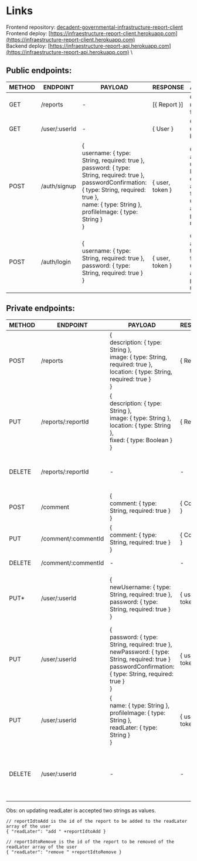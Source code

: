 # Links
Frontend repository: [decadent-governmental-infrastructure-report-client](https://github.com/VINIRR99/decadent-governmental-infrastructure-report-client) \
Frontend deploy: [https://infraestructure-report-client.herokuapp.com](https://infraestructure-report-client.herokuapp.com) \
Backend deploy: [https://infraestructure-report-api.herokuapp.com](https://infraestructure-report-api.herokuapp.com) \

## Public endpoints:

| METHOD | ENDPOINT      | PAYLOAD                                                                                                                                                                                                                      | RESPONSE        | ACTION                                                                                         |
| ------ | ------------- | ---------------------------------------------------------------------------------------------------------------------------------------------------------------------------------------------------------------------------- | --------------- | ---------------------------------------------------------------------------------------------- |
| GET    | /reports      | \-                                                                                                                                                                                                                           | \[{ Report }\]  | Get all reports<br>from DB                                                                     |
| GET    | /user/:userId | \-                                                                                                                                                                                                                           | { User }        | Get one user<br>by id                                                                          |
| POST   | /auth/signup  | {<br>username: { type: String, required: true },<br>password: { type: String, required: true },<br>passwordConfirmation: { type: String, required: true },<br>name: { type: String },<br>profileImage: { type: String }<br>} | { user, token } | Creates an<br>user in DB and<br>creates a token<br>for the user to<br>access private<br>routes |
| POST   | /auth/login   | {<br>username: { type: String, required: true },<br>password: { type: String, required: true }<br>}                                                                                                                          | { user, token } | Creates a<br>token for the<br>user to acces<br>private routes                                  |                               |

## Private endpoints:

| METHOD | ENDPOINT            | PAYLOAD                                                                                                                                                          | RESPONSE        | ACTION                                                                      |
| ------ | ------------------- | ---------------------------------------------------------------------------------------------------------------------------------------------------------------- | --------------- | --------------------------------------------------------------------------- |
| POST   | /reports            | {<br>description: { type: String },<br>image: { type: String, required: true },<br>location: { type: String, required: true }<br>}                               | { Report }      | Creates a new<br>report linked to<br>the user                               |
| PUT    | /reports/:reportId  | {<br>description: { type: String },<br>image: { type: String },<br>location: { type: String },<br>fixed: { type: Boolean }<br>}                                  | { Report }      | Updates the<br>description,<br>image, location<br>or fixed of the<br>report |
| DELETE | /reports/:reportId  | \-                                                                                                                                                               | \-              | Deletes a report<br>and all<br>comments<br>linked to it                     |
| POST   | /comment            | {<br>comment: { type: String, required: true }<br>}                                                                                                              | { Comment }     | Posts a new<br>comment about<br>a report                                    |
| PUT    | /comment/:commentId | {<br>comment: { type: String, required: true }<br>}                                                                                                              | { Comment }     | Updates a<br>comment                                                        |
| DELETE | /comment/:commentId | \-                                                                                                                                                               | \-              | Deletes a<br>comment                                                        |
| PUT\*  | /user/:userId       | {<br>newUsername: { type: String, required: true },<br>password: { type: String, required: true }<br>}                                                           | { user, token } | Updates the<br>username of the<br>user using the<br>password to<br>check    |
| PUT    | /user/:userId       | {<br>password: { type: String, required: true },<br>newPassword: { type: String, required: true }<br>passwordConfirmation: { type: String, required: true }<br>} | { user, token } | Updates the<br>password of the<br>user                                      |
| PUT    | /user/:userId       | {<br>name: { type: String },<br>profileImage: { type: String },<br>readLater: { type: String }<br>}                                                              | { user, token } | Updated the<br>name,<br>profileImage or<br>the readLater of<br>the user     |
| DELETE | /user/:userId       | \-                                                                                                                                                               | \-              | Deletes a user<br>and all reports<br>and comments<br>linked to it           |

Obs: on updating readLater is accepted two strings as values.
```
// reportIdtoAdd is the id of the report to be added to the readLater array of the user
{ "readLater": "add " +reportIdtoAdd }

// reportIdtoRemove is the id of the report to be removed of the readLater array of the user
{ "readLater": "remove " +reportIdtoRemove }
```
